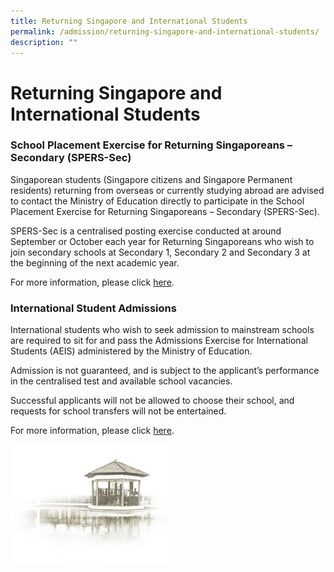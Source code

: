 ```yaml
---
title: Returning Singapore and International Students
permalink: /admission/returning-singapore-and-international-students/
description: ""
---
```

# **Returning Singapore and International Students**

### School Placement Exercise for Returning Singaporeans – Secondary (SPERS-Sec)

Singaporean students (Singapore citizens and Singapore Permanent residents) returning from overseas or currently studying abroad are advised to contact the Ministry of Education directly to participate in the School Placement Exercise for Returning Singaporeans – Secondary (SPERS-Sec).

SPERS-Sec is a centralised posting exercise conducted at around September or October each year for Returning Singaporeans who wish to join secondary schools at Secondary 1, Secondary 2 and Secondary 3 at the beginning of the next academic year.

For more information, please click [here](https://www.moe.gov.sg/returning-singaporeans/secondary).

### International Student Admissions

International students who wish to seek admission to mainstream schools are required to sit for and pass the Admissions Exercise for International Students (AEIS) administered by the Ministry of Education.  

Admission is not guaranteed, and is subject to the applicant’s performance in the centralised test and available school vacancies.

Successful applicants will not be allowed to choose their school, and requests for school transfers will not be entertained.

For more information, please click [here](https://www.moe.gov.sg/international-students).

<img src="/images/pavilion.png" 
     style="width:50%">